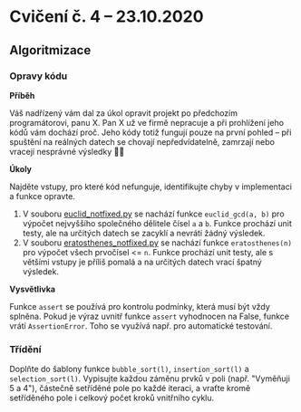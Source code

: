 # Cvičení č. 4 – 23.10.2020

## Algoritmizace

### Opravy kódu

**Příběh** 

Váš nadřízený vám dal za úkol opravit projekt po předchozím programátorovi, panu X. Pan X už ve firmě nepracuje a při prohlížení jeho kódů vám dochází proč. Jeho kódy totiž fungují pouze na první pohled – při spuštění na reálných datech se chovají nepředvídatelně, zamrzají nebo vracejí nesprávné výsledky :man_shrugging:

**Úkoly**

Najděte vstupy, pro které kód nefunguje, identifikujte chyby v implementaci a  funkce opravte.

1. V souboru [euclid_notfixed.py](euclid_notfixed.py) se nachází funkce `euclid_gcd(a, b)` pro výpočet nejvyššího společného dělitele čísel `a` a `b`. Funkce prochází unit testy, ale na určitých datech se zacyklí a nevrátí žádný výsledek. 
2. V souboru [eratosthenes_notfixed.py](eratosthenes_notfixed.py) se nachází funkce `eratosthenes(n)` pro výpočet všech prvočísel <= `n`. Funkce prochází unit testy, ale s většími vstupy je příliš pomalá a na určitých datech vrací špatný výsledek.

**Vysvětlivka**

Funkce `assert` se používá pro kontrolu podmínky, která musí být vždy splněna. Pokud je výraz uvnitř funkce `assert` vyhodnocen na False, funkce vrátí `AssertionError`. Toho se využívá např. pro automatické testování.

### Třídění

Doplňte do šablony funkce `bubble_sort(l)`, `insertion_sort(l)` a `selection_sort(l)`. Vypisujte každou záměnu prvků v poli (např. "Vyměňuji 5 a 4"), částečně setříděné pole po každé iteraci, a vraťte kromě setříděného pole i celkový počet kroků vnitřního cyklu.